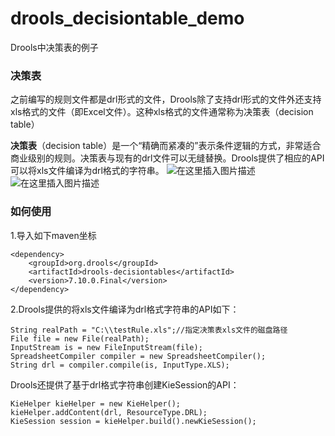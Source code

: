 # drools_decisiontable_demo
Drools中决策表的例子
### 决策表
之前编写的规则文件都是drl形式的文件，Drools除了支持drl形式的文件外还支持xls格式的文件（即Excel文件）。这种xls格式的文件通常称为决策表（decision table）

**决策表**（decision table）是一个“精确而紧凑的”表示条件逻辑的方式，非常适合商业级别的规则。决策表与现有的drl文件可以无缝替换。Drools提供了相应的API可以将xls文件编译为drl格式的字符串。
![在这里插入图片描述](https://img-blog.csdnimg.cn/2021062611255735.png?x-oss-process=image/watermark,type_ZmFuZ3poZW5naGVpdGk,shadow_10,text_aHR0cHM6Ly9ibG9nLmNzZG4ubmV0L0RveWxlXw==,size_16,color_FFFFFF,t_70)
![在这里插入图片描述](https://img-blog.csdnimg.cn/20210626112403105.png?x-oss-process=image/watermark,type_ZmFuZ3poZW5naGVpdGk,shadow_10,text_aHR0cHM6Ly9ibG9nLmNzZG4ubmV0L0RveWxlXw==,size_16,color_FFFFFF,t_70)


### 如何使用
1.导入如下maven坐标
```
<dependency>
    <groupId>org.drools</groupId>
    <artifactId>drools-decisiontables</artifactId>
    <version>7.10.0.Final</version>
</dependency>
```
2.Drools提供的将xls文件编译为drl格式字符串的API如下：
```
String realPath = "C:\\testRule.xls";//指定决策表xls文件的磁盘路径
File file = new File(realPath);
InputStream is = new FileInputStream(file);
SpreadsheetCompiler compiler = new SpreadsheetCompiler();
String drl = compiler.compile(is, InputType.XLS);
```
Drools还提供了基于drl格式字符串创建KieSession的API：
```
KieHelper kieHelper = new KieHelper();
kieHelper.addContent(drl, ResourceType.DRL);
KieSession session = kieHelper.build().newKieSession();
```
